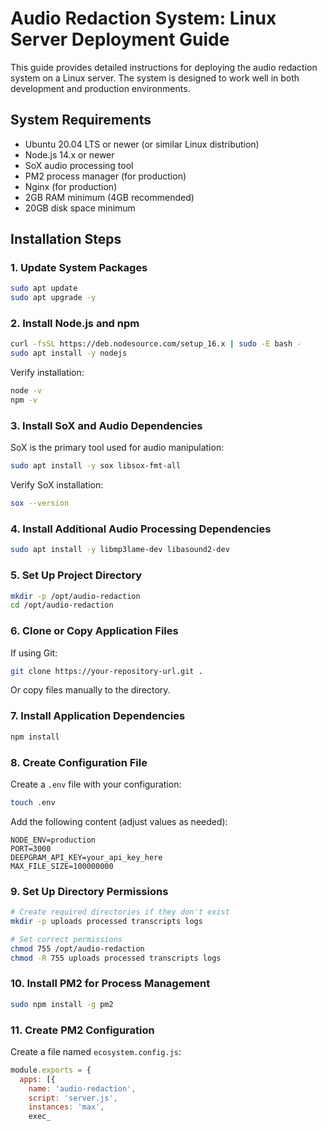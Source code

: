 # Audio Redaction System: Linux Server Deployment Guide

This guide provides detailed instructions for deploying the audio redaction system on a Linux server. The system is designed to work well in both development and production environments.

## System Requirements

- Ubuntu 20.04 LTS or newer (or similar Linux distribution)
- Node.js 14.x or newer
- SoX audio processing tool
- PM2 process manager (for production)
- Nginx (for production)
- 2GB RAM minimum (4GB recommended)
- 20GB disk space minimum

## Installation Steps

### 1. Update System Packages

```bash
sudo apt update
sudo apt upgrade -y
```

### 2. Install Node.js and npm

```bash
curl -fsSL https://deb.nodesource.com/setup_16.x | sudo -E bash -
sudo apt install -y nodejs
```

Verify installation:

```bash
node -v
npm -v
```

### 3. Install SoX and Audio Dependencies

SoX is the primary tool used for audio manipulation:

```bash
sudo apt install -y sox libsox-fmt-all
```

Verify SoX installation:

```bash
sox --version
```

### 4. Install Additional Audio Processing Dependencies

```bash
sudo apt install -y libmp3lame-dev libasound2-dev
```

### 5. Set Up Project Directory

```bash
mkdir -p /opt/audio-redaction
cd /opt/audio-redaction
```

### 6. Clone or Copy Application Files

If using Git:

```bash
git clone https://your-repository-url.git .
```

Or copy files manually to the directory.

### 7. Install Application Dependencies

```bash
npm install
```

### 8. Create Configuration File

Create a `.env` file with your configuration:

```bash
touch .env
```

Add the following content (adjust values as needed):

```
NODE_ENV=production
PORT=3000
DEEPGRAM_API_KEY=your_api_key_here
MAX_FILE_SIZE=100000000
```

### 9. Set Up Directory Permissions

```bash
# Create required directories if they don't exist
mkdir -p uploads processed transcripts logs

# Set correct permissions
chmod 755 /opt/audio-redaction
chmod -R 755 uploads processed transcripts logs
```

### 10. Install PM2 for Process Management

```bash
sudo npm install -g pm2
```

### 11. Create PM2 Configuration

Create a file named `ecosystem.config.js`:

```javascript
module.exports = {
  apps: [{
    name: 'audio-redaction',
    script: 'server.js',
    instances: 'max',
    exec_